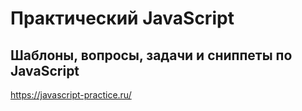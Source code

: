 # Практический JavaScript
## Шаблоны, вопросы, задачи и сниппеты по JavaScript
https://javascript-practice.ru/
